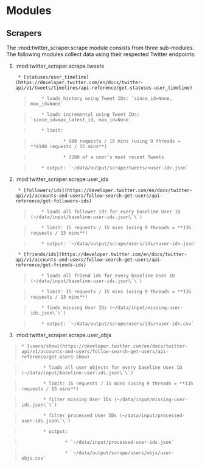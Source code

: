# Modules

## Scrapers

The :mod:twitter_scraper.scrape module consists from three sub-modules.
The following modules collect data using their respected Twitter endpoints:


1. :mod:twitter_scraper.scrape.tweets

    
        * [statuses/user_timeline](https://developer.twitter.com/en/docs/twitter-api/v1/tweets/timelines/api-reference/get-statuses-user_timeline)

    > 
    >         * loads history using Tweet IDs: `since_id=None, max_id=None`


    >         * loads incremental using Tweet IDs: `since_id=max_latest_id, max_id=None`


    >         * limit: 


    >                 * 900 requests / 15 mins (using 9 threads = **8100 requests / 15 mins**)


    >                 * 3200 of a user’s most recent Tweets


    >         * output: `~/data/output/scrape/tweets/<user-id>.json`


2. :mod:twitter_scraper.scrape.user_ids

    
        * [followers/ids](https://developer.twitter.com/en/docs/twitter-api/v1/accounts-and-users/follow-search-get-users/api-reference/get-followers-ids)

    > 
    >         * loads all follower ids for every baseline User ID (~/data/input/baseline-user-ids.json\`\`)


    >         * limit: 15 requests / 15 mins (using 9 threads = **135 requests / 15 mins**)


    >         * output: `~/data/output/scrape/users/ids/<user-id>.json`


        * [friends/ids](https://developer.twitter.com/en/docs/twitter-api/v1/accounts-and-users/follow-search-get-users/api-reference/get-friends-ids)

    > 
    >         * loads all friend ids for every baseline User ID (~/data/input/baseline-user-ids.json\`\`)


    >         * limit: 15 requests / 15 mins (using 9 threads = **135 requests / 15 mins**)


    >         * finds missing User IDs (~/data/input/missing-user-ids.json\`\`)


    >         * output: `~/data/output/scrape/users/ids/<user-id>.csv`


3. :mod:twitter_scraper.scrape.user_objs

> 
>     * [users/show](https://developer.twitter.com/en/docs/twitter-api/v1/accounts-and-users/follow-search-get-users/api-reference/get-users-show)


>             * loads all user objects for every baseline User ID (~/data/input/baseline-user-ids.json\`\`)


>             * limit: 15 requests / 15 mins (using 9 threads = **135 requests / 15 mins**)


>             * filter missing User IDs (~/data/input/missing-user-ids.json\`\`)


>             * filter processed User IDs (~/data/input/processed-user-ids.json\`\`)


>             * output: 


>                     * `~/data/input/processed-user-ids.json`


>                     * `~/data/output/scrape/users/objs/user-objs.csv`
